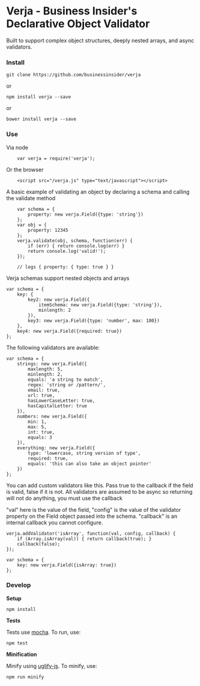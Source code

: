 Verja - Business Insider's Declarative Object Validator
=================================

Built to support complex object structures, deeply nested arrays, and async validators.


### Install

```git clone https://github.com/businessinsider/verja```

or
 
```npm install verja --save```

or

```bower install verja --save```


### Use
Via node

```
	var verja = require('verja');
```

Or the browser

```
	<script src="/verja.js" type="text/javascript"></script>
```

A basic example of validating an object by declaring a schema and calling the validate method

```
	var schema = {
		property: new verja.Field({type: 'string'})
	};
	var obj = {
		property: 12345
	};
	verja.validate(obj, schema, function(err) {
		if (err) { return console.log(err) }
		return console.log('valid!');
	});
	
	// logs { property: { type: true } }
```

Verja schemas support nested objects and arrays

```
var schema = {
	key: {
		key2: new verja.Field({
			itemSchema: new verja.Field({type: 'string'}),
			minlength: 2
		}),
		key3: new verja.Field({type: 'number', max: 100})
	},
	key4: new verja.Field({required: true})
};
```
The following validators are available:

```
var schema = {
	strings: new verja.Field({
		maxlength: 5, 
		minlength: 2, 
		equals: 'a string to match',
		regex: 'string or /pattern/',
		email: true,
		url: true,
		hasLowerCaseLetter: true,
		hasCapitalLetter: true
	}),
	numbers: new verja.Field({
		min: 1,
		max: 5,
		int: true,
		equals: 3		
	}),
	everything: new verja.Field({
		type: 'lowercase, string version of type',
		required: true,
		equals: 'this can also take an object pointer'
	})
};
```

You can add custom validators like this. Pass true to the callback if the field is valid, false if it is not.  All validators are assumed to be async so returning will not do anything, you must use the callback

"val" here is the value of the field, "config" is the value of the validator property on the Field object passed into the schema. "callback" is an internal callback you cannot configure.

```
verja.addValidator('isArray', function(val, config, callback) {
	if (Array.isArray(val)) { return callback(true); }
	callback(false);
});

var schema = {
	key: new verja.Field({isArray: true})
};
```


### Develop
**Setup**

```npm install```


**Tests**

Tests use [mocha](http://mochajs.org/).  To run, use:

```npm test```

**Minification**

Minify using [uglify-js](http://lisperator.net/uglifyjs/). To minify, use:

```npm run minify```